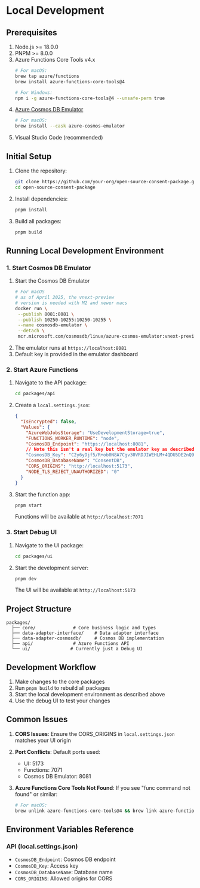 # Local Development

## Prerequisites

1. Node.js >= 18.0.0
2. PNPM >= 8.0.0
3. Azure Functions Core Tools v4.x
   ```bash
   # For macOS:
   brew tap azure/functions
   brew install azure-functions-core-tools@4

   # For Windows:
   npm i -g azure-functions-core-tools@4 --unsafe-perm true
   ```
4. [Azure Cosmos DB Emulator](https://learn.microsoft.com/en-us/azure/cosmos-db/local-emulator)
   ```bash
   # For macOS:
   brew install --cask azure-cosmos-emulator
   ```
5. Visual Studio Code (recommended)

## Initial Setup

1. Clone the repository:
   ```bash
   git clone https://github.com/your-org/open-source-consent-package.git
   cd open-source-consent-package
   ```

2. Install dependencies:
   ```bash
   pnpm install
   ```

3. Build all packages:
   ```bash
   pnpm build
   ```

## Running Local Development Environment

### 1. Start Cosmos DB Emulator

1. Start the Cosmos DB Emulator
   ```bash
   # For macOS
   # as of April 2025, the vnext-preview
   # version is needed with M2 and newer macs
   docker run \
    --publish 8081:8081 \
    --publish 10250-10255:10250-10255 \
    --name cosmosdb-emulator \
    --detach \
    mcr.microsoft.com/cosmosdb/linux/azure-cosmos-emulator:vnext-preview
   ```
2. The emulator runs at `https://localhost:8081`
3. Default key is provided in the emulator dashboard

### 2. Start Azure Functions

1. Navigate to the API package:
   ```bash
   cd packages/api
   ```

2. Create a `local.settings.json`:
   ```json
   {
     "IsEncrypted": false,
     "Values": {
       "AzureWebJobsStorage": "UseDevelopmentStorage=true",
       "FUNCTIONS_WORKER_RUNTIME": "node",
       "CosmosDB_Endpoint": "https://localhost:8081",
       // Note this isn't a real key but the emulator key as described at: https://learn.microsoft.com/en-us/azure/cosmos-db/how-to-develop-emulator
       "CosmosDB_Key": "C2y6yDjf5/R+ob0N8A7Cgv30VRDJIWEHLM+4QDU5DE2nQ9nDuVTqobD4b8mGGyPMbIZnqyMsEcaGQy67XIw/Jw==",
       "CosmosDB_DatabaseName": "ConsentDB",
       "CORS_ORIGINS": "http://localhost:5173",
       "NODE_TLS_REJECT_UNAUTHORIZED": "0"
     }
   }
   ```

3. Start the function app:
   ```bash
   pnpm start
   ```
   Functions will be available at `http://localhost:7071`

### 3. Start Debug UI

1. Navigate to the UI package:
   ```bash
   cd packages/ui
   ```

2. Start the development server:
   ```bash
   pnpm dev
   ```
   The UI will be available at `http://localhost:5173`

## Project Structure

```
packages/
  ├── core/              # Core business logic and types
  ├── data-adapter-interface/    # Data adapter interface
  ├── data-adapter-cosmosdb/     # Cosmos DB implementation
  ├── api/               # Azure Functions API
  └── ui/               # Currently just a Debug UI
```

## Development Workflow

1. Make changes to the core packages
2. Run `pnpm build` to rebuild all packages
3. Start the local development environment as described above
4. Use the debug UI to test your changes

## Common Issues

1. **CORS Issues**: Ensure the CORS_ORIGINS in `local.settings.json` matches your UI origin

2. **Port Conflicts**: Default ports used:
   - UI: 5173
   - Functions: 7071
   - Cosmos DB Emulator: 8081

3. **Azure Functions Core Tools Not Found**: If you see "func command not found" or similar:
   ```bash
   # For macOS:
   brew unlink azure-functions-core-tools@4 && brew link azure-functions-core-tools@4
   ```

## Environment Variables Reference

### API (local.settings.json)
- `CosmosDB_Endpoint`: Cosmos DB endpoint
- `CosmosDB_Key`: Access key
- `CosmosDB_DatabaseName`: Database name
- `CORS_ORIGINS`: Allowed origins for CORS
